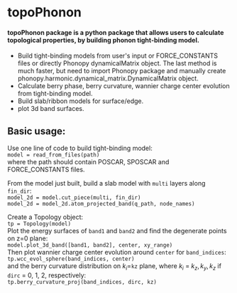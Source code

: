 # topoPhonon
#### topoPhonon package is a python package that allows users to calculate topological properties, by building phonon tight-binding model.
* Build tight-binding models from user's input or FORCE_CONSTANTS files or directly Phonopy dynamicalMatrix object. The last method is much faster, but need to import Phonopy package and manually create phonopy.harmonic.dynamical_matrix.DynamicalMatrix object.  
* Calculate berry phase, berry curvature, wannier charge center evolution from tight-binding model.  
* Build slab/ribbon models for surface/edge.  
* plot 3d band surfaces.   

## Basic usage:  

Use one line of code to build tight-binding model:  
`model = read_from_files(path)`  
where the path should contain POSCAR, SPOSCAR and FORCE_CONSTANTS files.   

From the model just built, build a slab model with `multi` layers along `fin_dir`:     
`model_2d = model.cut_piece(multi, fin_dir)`  
`model_2d = model_2d.atom_projected_band(q_path, node_names)`  

Create a Topology object:  
`tp = Topology(model)`  
Plot the energy surfaces of `band1` and `band2` and find the degenerate points on z=0 plane:  
`model.plot_3d_band([band1, band2], center, xy_range)`  
Then plot wannier charge center evolution around `center` for `band_indices`:  
`tp.wcc_evol_sphere(band_indices, center)`  
and the berry curvature distribution on $k_i$=`kz` plane, where $k_i$ = $k_z, k_y, k_z$ if `dirc` = 0, 1, 2, respectively:  
`tp.berry_curvature_proj(band_indices, dirc, kz)`  
